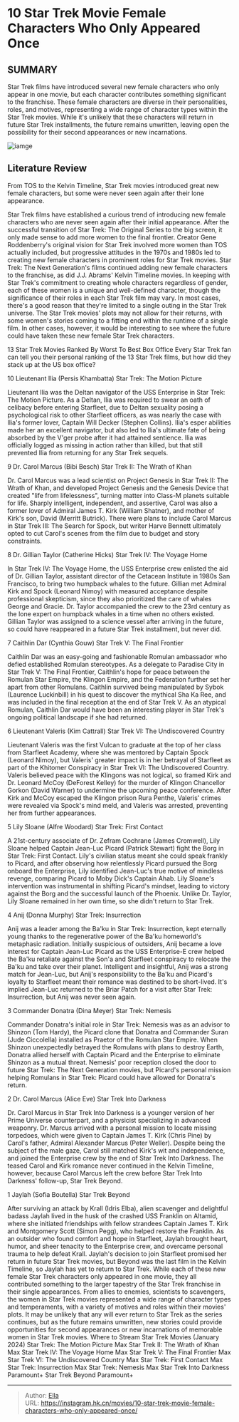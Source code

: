# 10 Star Trek Movie Female Characters Who Only Appeared Once


## SUMMARY 


 Star Trek films have introduced several new female characters who only appear in one movie, but each character contributes something significant to the franchise. 
 These female characters are diverse in their personalities, roles, and motives, representing a wide range of character types within the Star Trek movies. 
 While it&#39;s unlikely that these characters will return in future Star Trek installments, the future remains unwritten, leaving open the possibility for their second appearances or new incarnations. 

![iamge](https://static1.srcdn.com/wordpress/wp-content/uploads/2024/01/jaylah-from-star-trek-beyond-alice-eve-as-carol-marcus-from-star-trek-into-dakrness-kim-cattrall-as-lt.jpg)

## Literature Review

From TOS to the Kelvin Timeline, Star Trek movies introduced great new female characters, but some were never seen again after their lone appearance.




Star Trek films have established a curious trend of introducing new female characters who are never seen again after their initial appearance. After the successful transition of Star Trek: The Original Series to the big screen, it only made sense to add more women to the final frontier. Creator Gene Roddenberry&#39;s original vision for Star Trek involved more women than TOS actually included, but progressive attitudes in the 1970s and 1980s led to creating new female characters in prominent roles for Star Trek movies. Star Trek: The Next Generation&#39;s films continued adding new female characters to the franchise, as did J.J. Abrams&#39; Kelvin Timeline movies.
In keeping with Star Trek&#39;s commitment to creating whole characters regardless of gender, each of these women is a unique and well-defined character, though the significance of their roles in each Star Trek film may vary. In most cases, there&#39;s a good reason that they&#39;re limited to a single outing in the Star Trek universe. The Star Trek movies&#39; plots may not allow for their returns, with some women&#39;s stories coming to a fitting end within the runtime of a single film. In other cases, however, it would be interesting to see where the future could have taken these new female Star Trek characters.
            
 
 13 Star Trek Movies Ranked By Worst To Best Box Office 
Every Star Trek fan can tell you their personal ranking of the 13 Star Trek films, but how did they stack up at the US box office?












 








 10  Lieutenant Ilia (Persis Khambatta) 
Star Trek: The Motion Picture
        

Lieutenant Ilia was the Deltan navigator of the USS Enterprise in Star Trek: The Motion Picture. As a Deltan, Ilia was required to swear an oath of celibacy before entering Starfleet, due to Deltan sexuality posing a psychological risk to other Starfleet officers, as was nearly the case with Ilia&#39;s former lover, Captain Will Decker (Stephen Collins). Ilia&#39;s esper abilities made her an excellent navigator, but also led to Ilia&#39;s ultimate fate of being absorbed by the V&#39;ger probe after it had attained sentience. Ilia was officially logged as missing in action rather than killed, but that still prevented Ilia from returning for any Star Trek sequels.





 9  Dr. Carol Marcus (Bibi Besch) 
Star Trek II: The Wrath of Khan


 







Dr. Carol Marcus was a lead scientist on Project Genesis in Star Trek II: The Wrath of Khan, and developed Project Genesis and the Genesis Device that created &#34;life from lifelessness&#34;, turning matter into Class-M planets suitable for life. Sharply intelligent, independent, and assertive, Carol was also a former lover of Admiral James T. Kirk (William Shatner), and mother of Kirk&#39;s son, David (Merritt Butrick). There were plans to include Carol Marcus in Star Trek III: The Search for Spock, but writer Harve Bennett ultimately opted to cut Carol&#39;s scenes from the film due to budget and story constraints.





 8  Dr. Gillian Taylor (Catherine Hicks) 
Star Trek IV: The Voyage Home
        

In Star Trek IV: The Voyage Home, the USS Enterprise crew enlisted the aid of Dr. Gillian Taylor, assistant director of the Cetacean Institute in 1980s San Francisco, to bring two humpback whales to the future. Gillian met Admiral Kirk and Spock (Leonard Nimoy) with measured acceptance despite professional skepticism, since they also prioritized the care of whales George and Gracie. Dr. Taylor accompanied the crew to the 23rd century as the lone expert on humpback whales in a time when no others existed. Gillian Taylor was assigned to a science vessel after arriving in the future, so could have reappeared in a future Star Trek installment, but never did.





 7  Caithlin Dar (Cynthia Gouw) 
Star Trek V: The Final Frontier
        

Caithlin Dar was an easy-going and fashionable Romulan ambassador who defied established Romulan stereotypes. As a delegate to Paradise City in Star Trek V: The Final Frontier, Caithlin&#39;s hope for peace between the Romulan Star Empire, the Klingon Empire, and the Federation further set her apart from other Romulans. Caithlin survived being manipulated by Sybok (Laurence Luckinbill) in his quest to discover the mythical Sha Ka Ree, and was included in the final reception at the end of Star Trek V. As an atypical Romulan, Caithlin Dar would have been an interesting player in Star Trek&#39;s ongoing political landscape if she had returned.





 6  Lieutenant Valeris (Kim Cattrall) 
Star Trek VI: The Undiscovered Country


 







Lieutenant Valeris was the first Vulcan to graduate at the top of her class from Starfleet Academy, where she was mentored by Captain Spock (Leonard Nimoy), but Valeris&#39; greater impact is in her betrayal of Starfleet as part of the Khitomer Conspiracy in Star Trek VI: The Undiscovered Country. Valeris believed peace with the Klingons was not logical, so framed Kirk and Dr. Leonard McCoy (DeForest Kelley) for the murder of Klingon Chancellor Gorkon (David Warner) to undermine the upcoming peace conference. After Kirk and McCoy escaped the Klingon prison Rura Penthe, Valeris&#39; crimes were revealed via Spock&#39;s mind meld, and Valeris was arrested, preventing her from further appearances.





 5  Lily Sloane (Alfre Woodard) 
Star Trek: First Contact


 







A 21st-century associate of Dr. Zefram Cochrane (James Cromwell), Lily Sloane helped Captain Jean-Luc Picard (Patrick Stewart) fight the Borg in Star Trek: First Contact. Lily&#39;s civilian status meant she could speak frankly to Picard, and after observing how relentlessly Picard pursued the Borg onboard the Enterprise, Lily identified Jean-Luc&#39;s true motive of mindless revenge, comparing Picard to Moby Dick&#39;s Captain Ahab. Lily Sloane&#39;s intervention was instrumental in shifting Picard&#39;s mindset, leading to victory against the Borg and the successful launch of the Phoenix. Unlike Dr. Taylor, Lily Sloane remained in her own time, so she didn&#39;t return to Star Trek.





 4  Anij (Donna Murphy) 
Star Trek: Insurrection
        

Anij was a leader among the Ba&#39;ku in Star Trek: Insurrection, kept eternally young thanks to the regenerative power of the Ba&#39;ku homeworld&#39;s metaphasic radiation. Initially suspicious of outsiders, Anij became a love interest for Captain Jean-Luc Picard as the USS Enterprise-E crew helped the Ba&#39;ku retaliate against the Son&#39;a and Starfleet conspiracy to relocate the Ba&#39;ku and take over their planet. Intelligent and insightful, Anij was a strong match for Jean-Luc, but Anij&#39;s responsibility to the Ba&#39;ku and Picard&#39;s loyalty to Starfleet meant their romance was destined to be short-lived. It&#39;s implied Jean-Luc returned to the Briar Patch for a visit after Star Trek: Insurrection, but Anij was never seen again.





 3  Commander Donatra (Dina Meyer) 
Star Trek: Nemesis
        

Commander Donatra&#39;s initial role in Star Trek: Nemesis was as an advisor to Shinzon (Tom Hardy), the Picard clone that Donatra and Commander Suran (Jude Ciccolella) installed as Praetor of the Romulan Star Empire. When Shinzon unexpectedly betrayed the Romulans with plans to destroy Earth, Donatra allied herself with Captain Picard and the Enterprise to eliminate Shinzon as a mutual threat. Nemesis&#39; poor reception closed the door to future Star Trek: The Next Generation movies, but Picard&#39;s personal mission helping Romulans in Star Trek: Picard could have allowed for Donatra&#39;s return.





 2  Dr. Carol Marcus (Alice Eve) 
Star Trek Into Darkness
        

Dr. Carol Marcus in Star Trek Into Darkness is a younger version of her Prime Universe counterpart, and a physicist specializing in advanced weaponry. Dr. Marcus arrived with a personal mission to locate missing torpedoes, which were given to Captain James T. Kirk (Chris Pine) by Carol&#39;s father, Admiral Alexander Marcus (Peter Weller). Despite being the subject of the male gaze, Carol still matched Kirk&#39;s wit and independence, and joined the Enterprise crew by the end of Star Trek Into Darkness. The teased Carol and Kirk romance never continued in the Kelvin Timeline, however, because Carol Marcus left the crew before Star Trek Into Darkness&#39; follow-up, Star Trek Beyond.





 1  Jaylah (Sofia Boutella) 
Star Trek Beyond


 







After surviving an attack by Krall (Idris Elba), alien scavenger and delightful badass Jaylah lived in the husk of the crashed USS Franklin on Altamid, where she initiated friendships with fellow strandees Captain James T. Kirk and Montgomery Scott (Simon Pegg), who helped restore the Franklin. As an outsider who found comfort and hope in Starfleet, Jaylah brought heart, humor, and sheer tenacity to the Enterprise crew, and overcame personal trauma to help defeat Krall. Jaylah&#39;s decision to join Starfleet promised her return in future Star Trek movies, but Beyond was the last film in the Kelvin Timeline, so Jaylah has yet to return to Star Trek.
While each of these new female Star Trek characters only appeared in one movie, they all contributed something to the larger tapestry of the Star Trek franchise in their single appearances. From allies to enemies, scientists to scavengers, the women in Star Trek movies represented a wide range of character types and temperaments, with a variety of motives and roles within their movies&#39; plots. It may be unlikely that any will ever return to Star Trek as the series continues, but as the future remains unwritten, new stories could provide opportunities for second appearances or new incarnations of memorable women in Star Trek movies.
  Where to Stream Star Trek Movies (January 2024)    Star Trek: The Motion Picture    Max    Star Trek II: The Wrath of Khan   Max    Star Trek IV: The Voyage Home   Max    Star Trek V: The Final Frontier   Max    Star Trek VI: The Undiscovered Country   Max    Star Trek: First Contact   Max    Star Trek: Insurrection   Max    Star Trek: Nemesis   Max    Star Trek Into Darkness   Paramount&#43;    Star Trek Beyond   Paramount&#43;    

---

> Author: [Ella](https://instagram.hk.cn/)  
> URL: https://instagram.hk.cn/movies/10-star-trek-movie-female-characters-who-only-appeared-once/  

